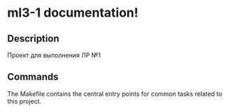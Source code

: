 # ml3-1 documentation!

## Description

Проект для выполнения ЛР №1

## Commands

The Makefile contains the central entry points for common tasks related to this project.

